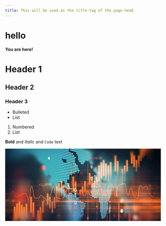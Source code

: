 ```yaml
---
title: This will be used as the title-tag of the page head
---
```

 
hello
=====
 
**You are here!**

# Header 1
## Header 2
### Header 3

- Bulleted
- List

1. Numbered
2. List

**Bold** and _Italic_ and `Code` text

![Finance_Image](finance_2.jpg)
